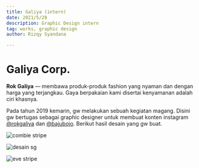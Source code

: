 ```yaml
---
title: Galiya (intern)
date: 2021/5/28
description: Graphic Design intern
tag: works, graphic design
author: Rizqy Syandana

---
```


# Galiya Corp.

**Rok Galiya** —  membawa  produk-produk  fashion yang nyaman dan dengan harga yang terjangkau. Gaya berpakaian kami disertai kenyamanan adalah ciri khasnya.

Pada tahun 2019 kemarin, gw melakukan sebuah kegiatan magang. Disini gw bertugas sebagai graphic designer untuk membuat konten instagram [@rokgaliya](https://instagram.com/rokgalia) dan  [@bajubojo](instagram.com/bajubojo). Berikut hasil desain yang gw buat.

![combie stripe](/images/galiya/combie-stripe.jpg)

![desain sg](/images/galiya/desain-sg-galiya.png)

![eve stripe](/images/galiya/eve-stripe.jpg)